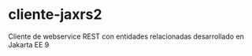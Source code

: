 # cliente-jaxrs2
Cliente de webservice REST con entidades relacionadas desarrollado en Jakarta EE 9
